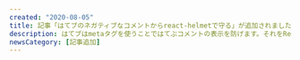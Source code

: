 ```yaml
---
created: "2020-08-05"
title: 記事「はてブのネガティブなコメントからreact-helmetで守る」が追加されました
description: はてブはmetaタグを使うことではてぶコメントの表示を防げます。それをReact Helmetで記事ごとに動的に付け替える機能を実装したのでその紹介をしています。
newsCategory: [記事追加]
---
```

